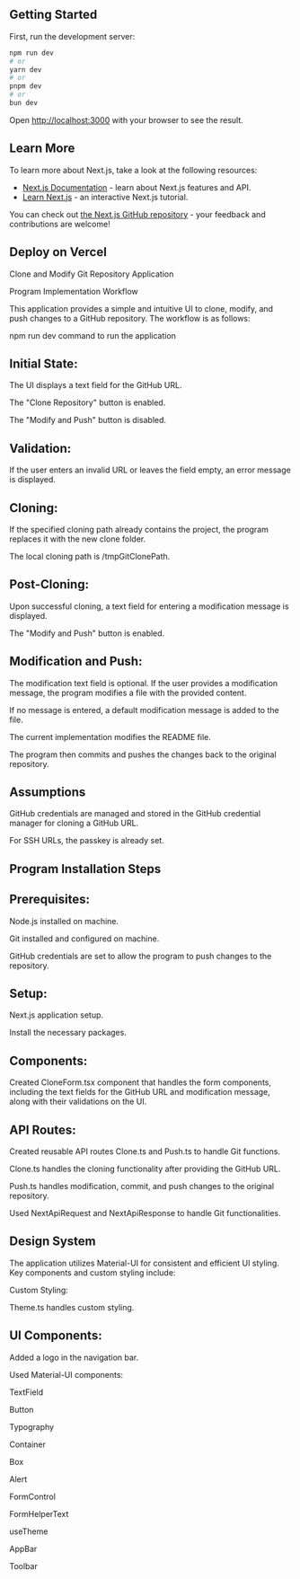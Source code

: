 ## Getting Started

First, run the development server:

```bash
npm run dev
# or
yarn dev
# or
pnpm dev
# or
bun dev
```

Open [http://localhost:3000](http://localhost:3000) with your browser to see the result.

## Learn More

To learn more about Next.js, take a look at the following resources:

- [Next.js Documentation](https://nextjs.org/docs) - learn about Next.js features and API.
- [Learn Next.js](https://nextjs.org/learn) - an interactive Next.js tutorial.

You can check out [the Next.js GitHub repository](https://github.com/vercel/next.js/) - your feedback and contributions are welcome!

## Deploy on Vercel
Clone and Modify Git Repository Application 

Program Implementation Workflow 

This application provides a simple and intuitive UI to clone, modify, and push changes to a GitHub repository. The workflow is as follows: 

npm run dev command to run the application 

## Initial State: 

The UI displays a text field for the GitHub URL. 

The "Clone Repository" button is enabled. 

The "Modify and Push" button is disabled. 

## Validation: 

If the user enters an invalid URL or leaves the field empty, an error message is displayed. 

## Cloning: 

If the specified cloning path already contains the project, the program replaces it with the new clone folder. 

The local cloning path is /tmpGitClonePath. 

## Post-Cloning: 

Upon successful cloning, a text field for entering a modification message is displayed. 

The "Modify and Push" button is enabled. 

## Modification and Push: 

The modification text field is optional. If the user provides a modification message, the program modifies a file with the provided content. 

If no message is entered, a default modification message is added to the file. 

The current implementation modifies the README file. 

The program then commits and pushes the changes back to the original repository. 

## Assumptions 

GitHub credentials are managed and stored in the GitHub credential manager for cloning a GitHub URL. 

For SSH URLs, the passkey is already set. 

## Program Installation Steps 

## Prerequisites: 

Node.js installed on machine. 

Git installed and configured on machine. 

GitHub credentials are set to allow the program to push changes to the repository. 

## Setup: 

Next.js application setup. 

Install the necessary packages. 

## Components: 

Created CloneForm.tsx component that handles the form components, including the text fields for the GitHub URL and modification message, along with their validations on the UI. 

## API Routes: 

Created reusable API routes Clone.ts and Push.ts to handle Git functions. 

Clone.ts handles the cloning functionality after providing the GitHub URL. 

Push.ts handles modification, commit, and push changes to the original repository. 

Used NextApiRequest and NextApiResponse to handle Git functionalities. 

## Design System 

The application utilizes Material-UI for consistent and efficient UI styling. Key components and custom styling include: 

Custom Styling: 

Theme.ts handles custom styling. 

## UI Components: 

Added a logo in the navigation bar. 

Used Material-UI components: 

TextField 

Button 

Typography 

Container 

Box 

Alert 

FormControl 

FormHelperText 

useTheme 

AppBar 

Toolbar 
